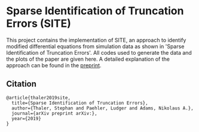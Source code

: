 # Sparse Identification of Truncation Errors (SITE)

This project contains the implementation of SITE, an approach
to identify modified differential equations from simulation
data as shown in 'Sparse Identification of Truncation Errors'. 
All codes used to generate the data and the plots of the 
paper are given here. A detailed explanation of the approach 
can be found in the [preprint](https://www.google.com). 

## Citation
```
@article{thaler2019site,
  title={Sparse Identification of Truncation Errors},
  author={Thaler, Stephan and Paehler, Ludger and Adams, Nikolaus A.},
  journal={arXiv preprint arXiv:},
  year={2019}
}
```
